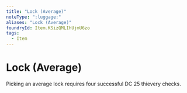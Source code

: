 ```yaml
---
title: "Lock (Average)"
noteType: ":luggage:"
aliases: "Lock (Average)"
foundryId: Item.KSizQMLIhUjmU6zo
tags:
  - Item
---
```


# Lock (Average)

Picking an average lock requires four successful DC 25 thievery checks.
